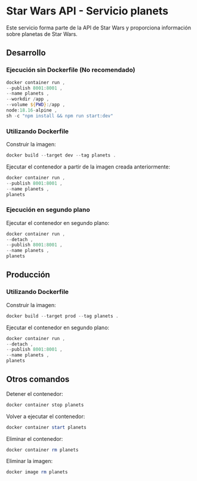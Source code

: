 # Star Wars API - Servicio planets

Este servicio forma parte de la API de Star Wars y proporciona información sobre planetas de Star Wars.

## Desarrollo

### Ejecución sin Dockerfile (No recomendado)

```powershell
docker container run ,
--publish 8001:8001 ,
--name planets ,
--workdir /app ,
--volume ${PWD}:/app ,
node:18.16-alpine ,
sh -c "npm install && npm run start:dev"
```

### Utilizando Dockerfile

Construir la imagen:

```powershell
docker build --target dev --tag planets .
```

Ejecutar el contenedor a partir de la imagen creada anteriormente:

```powershell
docker container run ,
--publish 8001:8001 ,
--name planets ,
planets
```

### Ejecución en segundo plano

Ejecutar el contenedor en segundo plano:

```powershell
docker container run ,
--detach ,
--publish 8001:8001 ,
--name planets ,
planets
```

## Producción

### Utilizando Dockerfile

Construir la imagen:

```powershell
docker build --target prod --tag planets .
```

Ejecutar el contenedor en segundo plano:

```powershell
docker container run ,
--detach ,
--publish 8001:8001 ,
--name planets ,
planets
```

## Otros comandos

Detener el contenedor:

```powershell
docker container stop planets
```

Volver a ejecutar el contenedor:

```powershell
docker container start planets
```

Eliminar el contenedor:

```powershell
docker container rm planets
```

Eliminar la imagen:

```powershell
docker image rm planets
```